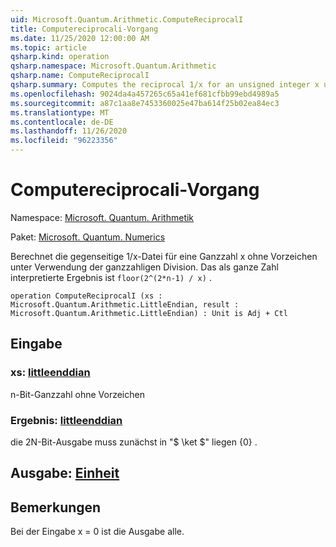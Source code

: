 ```yaml
---
uid: Microsoft.Quantum.Arithmetic.ComputeReciprocalI
title: Computereciprocali-Vorgang
ms.date: 11/25/2020 12:00:00 AM
ms.topic: article
qsharp.kind: operation
qsharp.namespace: Microsoft.Quantum.Arithmetic
qsharp.name: ComputeReciprocalI
qsharp.summary: Computes the reciprocal 1/x for an unsigned integer x using integer division. The result, interpreted as an integer, will be `floor(2^(2*n-1) / x)`.
ms.openlocfilehash: 9024da4a457265c65a41ef681cfbb99ebd4989a5
ms.sourcegitcommit: a87c1aa8e7453360025e47ba614f25b02ea84ec3
ms.translationtype: MT
ms.contentlocale: de-DE
ms.lasthandoff: 11/26/2020
ms.locfileid: "96223356"
---
```

# <a name="computereciprocali-operation"></a>Computereciprocali-Vorgang

Namespace: [Microsoft. Quantum. Arithmetik](xref:Microsoft.Quantum.Arithmetic)

Paket: [Microsoft. Quantum. Numerics](https://nuget.org/packages/Microsoft.Quantum.Numerics)


Berechnet die gegenseitige 1/x-Datei für eine Ganzzahl x ohne Vorzeichen unter Verwendung der ganzzahligen Division. Das als ganze Zahl interpretierte Ergebnis ist `floor(2^(2*n-1) / x)` .

```qsharp
operation ComputeReciprocalI (xs : Microsoft.Quantum.Arithmetic.LittleEndian, result : Microsoft.Quantum.Arithmetic.LittleEndian) : Unit is Adj + Ctl
```


## <a name="input"></a>Eingabe

### <a name="xs--littleendian"></a>xs: [littleenddian](xref:Microsoft.Quantum.Arithmetic.LittleEndian)

n-Bit-Ganzzahl ohne Vorzeichen


### <a name="result--littleendian"></a>Ergebnis: [littleenddian](xref:Microsoft.Quantum.Arithmetic.LittleEndian)

die 2N-Bit-Ausgabe muss zunächst in "$ \ket $" liegen {0} .



## <a name="output--unit"></a>Ausgabe: [Einheit](xref:microsoft.quantum.lang-ref.unit)



## <a name="remarks"></a>Bemerkungen

Bei der Eingabe x = 0 ist die Ausgabe alle.